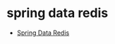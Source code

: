 # spring data redis
+ [Spring Data Redis](https://docs.spring.io/spring-data/redis/docs/2.0.0.RELEASE/reference/html/)
